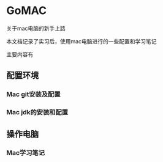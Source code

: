 # GoMAC
关于mac电脑的新手上路

本文档记录了实习后，使用mac电脑进行的一些配置和学习笔记

主要内容有
## 配置环境
### Mac git安装及配置
### Mac jdk的安装和配置
## 操作电脑 
### Mac学习笔记
